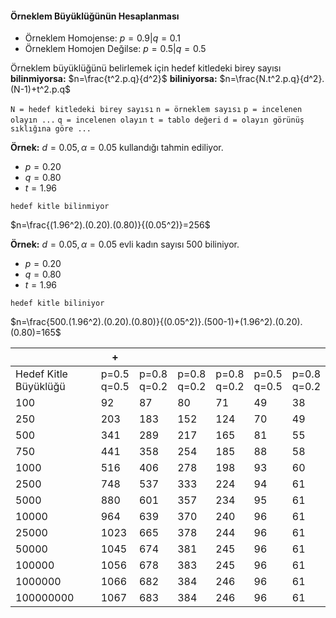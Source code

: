 #### Örneklem Büyüklüğünün Hesaplanması

- Örneklem Homojense: $p=0.9 | q=0.1$
- Örneklem Homojen Değilse: $p=0.5 | q=0.5$

Örneklem büyüklüğünü belirlemek için hedef kitledeki birey sayısı **bilinmiyorsa:**
$n=\frac{t^2.p.q}{d^2}$
**biliniyorsa:**
$n=\frac{N.t^2.p.q}{d^2}.(N-1)+t^2.p.q$

`N = hedef kitledeki birey sayısı`
`n = örneklem sayısı`
`p = incelenen olayın ...`
`q = incelenen olayın`
`t = tablo değeri`
`d = olayın görünüş sıklığına göre ...`

**Örnek:** $d = 0.05 , \alpha=0.05$ kullandığı tahmin ediliyor.

- $p = 0.20$
- $q = 0.80$
- $t = 1.96$

`hedef kitle bilinmiyor`

$n=\frac{(1.96^2).(0.20).(0.80)}{(0.05^2)}=256$

**Örnek:** $d = 0.05 , \alpha=0.05$ evli kadın sayısı 500 biliniyor.

- $p = 0.20$
- $q = 0.80$
- $t = 1.96$

`hedef kitle biliniyor`

$n=\frac{500.(1.96^2).(0.20).(0.80)}{(0.05^2)}.(500-1)+(1.96^2).(0.20).(0.80)=165$

||+||||||
|-|-|-|-|-|-|-|
|Hedef Kitle Büyüklüğü|p=0.5<br/>q=0.5|p=0.8<br/>q=0.2|p=0.8<br/>q=0.2|p=0.8<br/>q=0.2|p=0.5<br/>q=0.5|p=0.8<br/>q=0.2|
|100|92|87|80|71|49|38|
|250|203|183|152|124|70|49|
|500|341|289|217|165|81|55|
|750|441|358|254|185|88|58|
|1000|516|406|278|198|93|60|
|2500|748|537|333|224|94|61|
|5000|880|601|357|234|95|61|
|10000|964|639|370|240|96|61|
|25000|1023|665|378|244|96|61|
|50000|1045|674|381|245|96|61|
|100000|1056|678|383|245|96|61|
|1000000|1066|682|384|246|96|61|
|100000000|1067|683|384|246|96|61|
